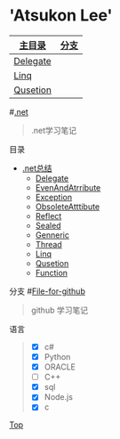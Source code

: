 # <a name ="title"/> 'Atsukon Lee'
|[主目录](./)|[分支](https://github.com/Aisuko/.net/tree/File-for-github "file for github")|
|----------------|---------------|
|[Delegate](./c#/Delegate)||
|[Linq](./c#)||
|[Qusetion](./c#/Qusetion ".net面试题集锦")||


#[.net](https://github.com/Aisuko/.net/ ".net")

> .net学习笔记

<a name="index"/>   目录
-   [.net总结](./ ".net总结")
    -   [Delegate](./Delegate "委托")
    -   [EvenAndAtrribute](./EvenAndAtrribute "事件和委托")
    -   [Exception](./Exception "异常")
    -   [ObsoleteAtttibute](./ObsoleteAtttibute "特性")
    -   [Reflect](./Reflect "反射")
    -   [Sealed](./Sealed "密封类修饰符")
    -   [Genneric](./Genneric "泛型")
    -   [Thread](./Thread "线程")
    -   [Linq](./Linq "集成查询语言")
    -   [Qusetion](./Qusetion ".net面试题集锦")
    -   [Function](./Function ".net函数")

<a name="request"/> 分支
#[File-for-github](https://github.com/Aisuko/.net/tree/File-for-github "file for github")
> github 学习笔记

<a name="language"/>    语言 
>   -   [x] c#
>   -   [x] Python
>   -   [x] ORACLE
>   -   [ ] C++
>   -   [x] sql
>   -   [x] Node.js
>   -   [x] c

[Top](#title)   